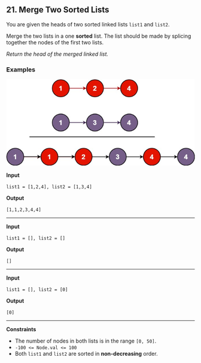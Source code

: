 ## 21. Merge Two Sorted Lists

You are given the heads of two sorted linked lists `list1` and `list2`.

Merge the two lists in a one **sorted** list. The list should be made by splicing together the nodes of the first two lists.

*Return the head of the merged linked list.*

### Examples

![Merge Two Sorted Arrays](merge_ex1.jpg)

**Input**
```
list1 = [1,2,4], list2 = [1,3,4]
```

**Output**
```
[1,1,2,3,4,4]
```

---

**Input**
```
list1 = [], list2 = []
```

**Output**
```
[]
```

---


**Input**
```
list1 = [], list2 = [0]
```

**Output**
```
[0]
```

---

**Constraints**
* The number of nodes in both lists is in the range `[0, 50]`.
* `-100 <= Node.val <= 100`
* Both `list1` and `list2` are sorted in **non-decreasing** order.